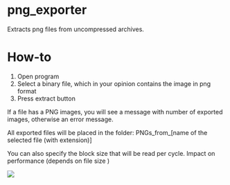 # png_exporter
Extracts png files from uncompressed archives.

# How-to
1. Open program
2. Select a binary file, which in your opinion contains the image in png format
3. Press extract button

If a file has a PNG images, you will see a message with number of exported images, otherwise an error message.

All exported files will be placed in the folder: PNGs_from_[name of the selected file (with extension)]

You can also specify the block size that will be read per cycle. Impact on performance (depends on file size )

<a href="https://github.com/DmitriySalnikov/png_exporter/blob/master/preview.gif">
<img src="https://github.com/DmitriySalnikov/png_exporter/blob/master/preview.gif"/>
</a>
